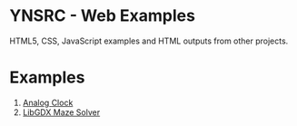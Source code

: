 # YNSRC - Web Examples

HTML5, CSS, JavaScript examples and HTML outputs from other projects.

# Examples
1. [Analog Clock](js-canvas/clock.html)
2. [LibGDX Maze Solver](libgdx-maze-solver/index.html)
